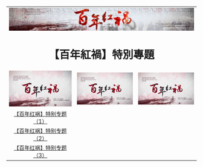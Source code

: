 
<table>
<tr>
	<td colspan=3>
		
<img src="https://github.com/koho1866/hi/blob/master/img/2018-03-05_1.jpg" width="875">
<div align="center"><h1>【百年紅禍】特別專題 </h1></div>


<tr>
  <td><a href="https://github.com/koho1866/hi/blob/master/bnhh/bnhh1s.mp4?raw=true"><img src="https://github.com/koho1866/hi/blob/master/img/bn.jpg" width="265"  border="0" alt=""></a></td>
   <td><a href="https://github.com/koho1866/hi/blob/master/bnhh/bnhh2s.mp4?raw=true"><img src="https://github.com/koho1866/hi/blob/master/img/bn.jpg" width="265"  border="0" alt=""></a></td>
  <td><a href="https://github.com/koho1866/hi/blob/master/bnhh/bnhh3s.mp4?raw=true"><img src="https://github.com/koho1866/hi/blob/master/img/bn.jpg" width="265"  border="0" alt=""></a></td>
  
  </tr>
  <tr><br>
	<td><center><a href="https://github.com/koho1866/hi/blob/master/bnhh/bnhh1s.mp4?raw=true">【百年红祸】特别专题（1）</a></center></td>
	<tr><br>
	<td><center><a href="https://github.com/koho1866/hi/blob/master/bnhh/bnhh1s.mp4?raw=true">【百年红祸】特别专题（2）</a></center></td>
		<tr><br>
	<td><center><a href="https://github.com/koho1866/hi/blob/master/bnhh/bnhh1s.mp4?raw=true">【百年红祸】特别专题（3）</a></center></td>
